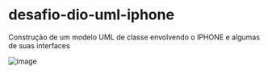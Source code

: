 # desafio-dio-uml-iphone
Construção de um modelo UML de classe envolvendo o IPHONE e algumas de suas interfaces

![image](https://github.com/casdea/desafio-dio-uml-iphone/assets/13076257/10753e04-bf40-486d-908c-633cdfeecc81)
